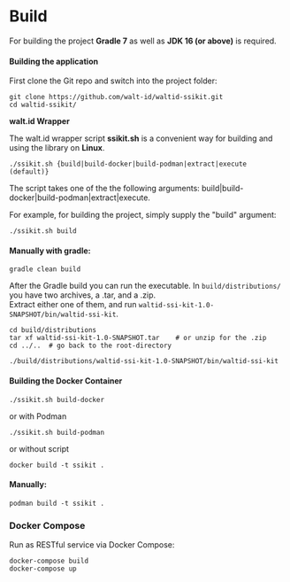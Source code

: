 # Build

For building the project **Gradle 7** as well as **JDK 16 (or above)** is required.

#### Building the application

First clone the Git repo and switch into the project folder:

```
git clone https://github.com/walt-id/waltid-ssikit.git
cd waltid-ssikit/
```

**walt.id Wrapper**

The walt.id wrapper script **ssikit.sh** is a convenient way for building and using the library on **Linux**.

```
./ssikit.sh {build|build-docker|build-podman|extract|execute (default)}
```

The script takes one of the the following arguments: build|build-docker|build-podman|extract|execute.

For example, for building the project, simply supply the "build" argument:

```
./ssikit.sh build
```

#### Manually with gradle:

```
gradle clean build
```

After the Gradle build you can run the executable. In `build/distributions/` you have two archives, a .tar, and a .zip.\
Extract either one of them, and run `waltid-ssi-kit-1.0-SNAPSHOT/bin/waltid-ssi-kit`.

```
cd build/distributions
tar xf waltid-ssi-kit-1.0-SNAPSHOT.tar    # or unzip for the .zip
cd ../..  # go back to the root-directory

./build/distributions/waltid-ssi-kit-1.0-SNAPSHOT/bin/waltid-ssi-kit
```

#### Building the Docker Container

```
./ssikit.sh build-docker
```

or with Podman

```
./ssikit.sh build-podman
```

or without script

```
docker build -t ssikit .
```

#### Manually:

```
podman build -t ssikit .
```

### Docker Compose

Run as RESTful service via Docker Compose:

```
docker-compose build
docker-compose up
```
